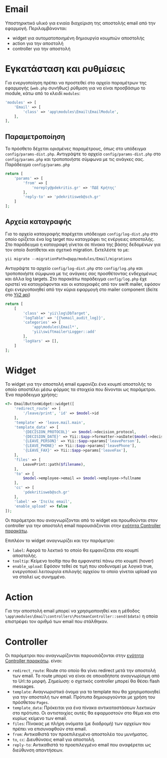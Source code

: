 # Email

Υποστηρικτικό υλικό για ενιαία διαχείριση της αποστολής email από την εφαρμογή.
Περιλαμβάνονται:
- widget για αυτοματοποιημένη δημιουργία κουμπιών αποστολής 
- action για την αποστολή
- controller για την αποστολή 

# Εγκατάσταση και ρυθμίσεις 

Για ενεργοποίηση πρέπει να προστεθεί στο αρχείο παραμέτρων της εφαρμογής
(`web.php` συνήθως) ρύθμιση για να είναι προσβάσιμο το module, κάτω από 
το κλειδί `modules`:

```php
'modules' => [
    'Email' => [
        'class' => 'app\modules\Email\EmailModule',
    ],
],
```

## Παραμετροποίηση 

Το πρόσθετο δέχεται ορισμένες παραμέτρους, όπως στο υπόδειγμα 
`config/params-dist.php`. Αντιγράψτε το αρχείο `config/params-dist.php`
στο `config/params.php` και τροποποιήστε σύμφωνα με τις ανάγκες σας.
Παράδειγμα `config/params.php`

```php
return [
    'params' => [
        'from' => [
            'noreply@pdekritis.gr' => 'ΠΔΕ Κρήτης'
        ],
        'reply-to' => 'pdekritisweb@sch.gr'
    ]
];
```

## Αρχεία καταγραφής 

Για το αρχείο καταγραφής παρέχεται υπόδειγμα `config/log-dist.php` 
στο οποίο ορίζεται ένα log target που καταγράφει τις ενέργειες αποστολής.
Στο παράδειγμα η καταγραφή γίνεται σε πίνακα της βάσης δεδομένων για τον
οποίο διατίθεται και σχετικό migration. Εκτελέστε το με: 

`yii migrate --migrationPath=@app/modules/Email/migrations` 

Αντιγράψτε το αρχείο `config/log-dist.php`
στο `config/log.php` και τροποποιήστε σύμφωνα με τις ανάγκες σας
προσθέτοντας ενδεχομένως και άλλα log targets. 
Στο παρακάτω παράδειγμα `config/log.php` έχε οριστεί να καταγράφονται 
και οι καταγραφές από τον swift mailer, εφόσον έχει ενεργοποιηθεί
από την κύρια εφαρμογή στο mailer component (δείτε στο [Yii2 api](https://www.yiiframework.com/extension/yiisoft/yii2-swiftmailer/doc/api/2.2/yii-swiftmailer-logger))

```php
return [
    [
        'class' => 'yii\log\DbTarget',
        'logTable' => '{{%email_audit_log}}',
        'categories' => [
            'app\modules\Email*',
            'yii\swiftmailer\Logger::add'
        ],
        'logVars' => [],
    ]
];
```

# Widget 

To widget για την αποστολή email εμφανίζει ένα κουμπί αποστολής το οποίο
αποστέλει μέσω φόρμας τα στοιχεία που δίνονται ως παράμετροι. Ένα παράδειγμα 
χρήσης:

```php
<?= EmailButtonWidget::widget([
    'redirect_route' => [
        '/leave/print', 'id' => $model->id
    ],
    'template' => 'leave.mail.main',
    'template_data' => [
        '{DECISION_PROTOCOL}' => $model->decision_protocol,
        '{DECISION_DATE}' => Yii::$app->formatter->asDate($model->decision_protocol_date),
        '{LEAVE_PERSON}' => Yii::$app->params['leavePerson'],
        '{LEAVE_PHONE}' => Yii::$app->params['leavePhone'],
        '{LEAVE_FAX}' => Yii::$app->params['leaveFax'],
    ],
    'files' => [
        LeavePrint::path($filename),
    ],
    'to' => [
        $model->employee->email => $model->employee->fullname
    ],
    'cc' => [
        'pdekritisweb@sch.gr'
    ],
    'label' => 'Στείλε email',
    'enable_upload' => false
]);
```

Οι παράμετροι που αναγνωρίζονται από το widget και προωθούνται στον controller για την 
αποστολή email παρουσιάζονται στην [ενότητα Controller παρακάτω](#email-controller).

Επιπλέον το widget αναγνωρίζει και την παράμετρο:

- `label`: Αφορά το λεκτικό το οποίο θα εμφανίζεται στο κουμπί αποστολής. 
- `tooltip`: Κείμενο tooltip που θα εμφανιστεί πάνω στο κουμπί (hover)
- `enable_upload`: Εφόσον τεθεί σε τιμή που ισοδυναμεί με λογικό true, ενεργοποιεί
λειτουργία επιλογής αρχείου το οποίο γίνεται upload για να σταλεί ως συνημμένο. 

# Action 

Για την αποστολή email μπορεί να χρησιμοποιηθεί και η μέθοδος 
`\app\modules\Email\controllers\PostmanController::send($data)`
η οποία επιστρέφει τον αριθμό των email που στάλθηκαν. 

# <a name="email-controller"></a>Controller 

Οι παράμετροι που αναγνωρίζονται παρουσιάζονται στην [ενότητα Controller παρακάτω](#email-controller).
είναι:

- `redirect_route`: Route στο οποίο θα γίνει redirect μετά την αποστολή
των email. Το route μπορεί να είναι σε οποιαδήποτε αναγνωρίσιμη από το Url::to
μορφή. _Σημείωση:_ ο σχετικός controller μπορεί θα θέσει flash messages. 
- `template`: Αναγνωριστικό όνομα για το template που θα χρησιμοποιηθεί
για την αποστολή των email. Πρότυπα δημιουργούνται με χρήση του πρόσθετου
`Pages`.
- `template_data`: Πρόκειται για ένα πίνακα αντικαταστάσεων λεκτικών 
στο πρότυπο. Οι αντιστοιχίες αυτές θα εφαρμοστούν στο θέμα και στο κυρίως 
κείμενο των email. 
- `files`: Πίνακας με πλήρη ονόματα (με διαδρομή) των αρχείων που πρέπει
να επισυναφθούν στα email. 
- `from`: Αντικαθιστά τον προεπιλεγμένο αποστολέα του μυνήματος. 
- `to`, `cc`: Διευθύνσεις email για αποστολή. 
- `reply-to`: Αντικαθιστά το προεπιλεγμένο email που αναφέρεται ως διεύθυνση απαντήσεων. 
